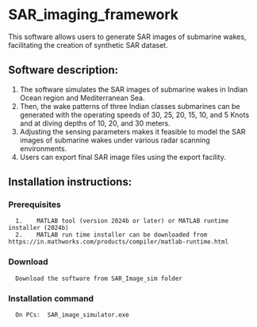 # SAR_imaging_framework

This software allows users to generate SAR images of submarine wakes, facilitating the creation of synthetic SAR dataset.

## Software description:

1. The software simulates the SAR images of submarine wakes in Indian Ocean region and Mediterranean Sea.
2. Then, the wake patterns of three Indian classes submarines can be generated with the operating speeds of 30, 25, 20, 15, 10, and 5 Knots and at diving depths of 10, 20, and 30 meters.
3. Adjusting the sensing parameters makes it feasible to model the SAR images of submarine wakes under various radar scanning environments.
4. Users can export final SAR image files using the export facility.

## Installation instructions:

### Prerequisites
      1.	MATLAB tool (version 2024b or later) or MATLAB runtime installer (2024b)
      2.	MATLAB run time installer can be downloaded from https://in.mathworks.com/products/compiler/matlab-runtime.html
### Download
      Download the software from SAR_Image_sim folder
### Installation command
      On PCs:  SAR_image_simulator.exe 
